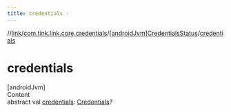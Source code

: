 ```yaml
---
title: credentials -
---
```

//[link](../../index.md)/[com.tink.link.core.credentials](../index.md)/[[androidJvm]CredentialsStatus](index.md)/[credentials](credentials.md)



# credentials  
[androidJvm]  
Content  
abstract val [credentials](credentials.md): [Credentials](../../com.tink.model.credentials/[android-jvm]-credentials/index.md)?  



